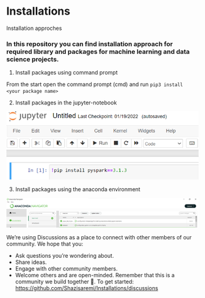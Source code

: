 # Installations
Installation approches

### In this repository you can find installation approach for required library and packages for machine learning and data science projects. 

1. Install packages using command prompt 

From the start open the command prompt (cmd) and run `pip3 install <your package name>`

2. Install packages in the jupyter-notebook 

![](jup.png)

3. Install packages using the anaconda environment

![](ana.png)

We’re using Discussions as a place to connect with other members of our community. We hope that you:

- Ask questions you’re wondering about.
- Share ideas.
- Engage with other community members.
- Welcome others and are open-minded. Remember that this is a community we
build together 💪.
To get started: https://github.com/Shazisaremi/Installations/discussions
